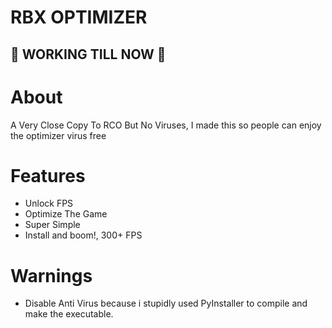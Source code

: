 # RBX OPTIMIZER

## 📨 WORKING TILL NOW 📨

# About

A Very Close Copy To RCO But No Viruses, I made this so people can enjoy the optimizer virus free

# Features

* Unlock FPS
* Optimize The Game
* Super Simple
* Install and boom!, 300+ FPS

# Warnings

* Disable Anti Virus because i stupidly used PyInstaller to compile and make the executable.
